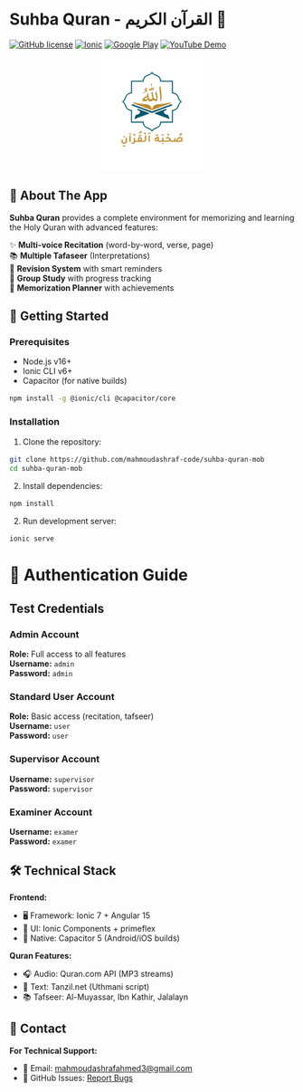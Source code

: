 # Suhba Quran - القرآن الكريم 📖  

[![GitHub license](https://img.shields.io/github/license/mahmoudashraf-code/suhba-quran-mob)](LICENSE)
[![Ionic](https://img.shields.io/badge/Ionic-3880FF?logo=ionic&logoColor=white)](https://ionicframework.com)
[![Google Play](https://img.shields.io/badge/Google_Play-Get_App-green?logo=google-play)](https://play.google.com/store/apps/details?id=com.motanamy.suhba)
[![YouTube Demo](https://img.shields.io/badge/YouTube-Watch_Demo-red?logo=youtube)](https://www.youtube.com/watch?v=7YFSmT5SMZI&t=1s)

<div align="center">
  <img src="src/assets/logo.png" width="200" alt="Suhba Quran Logo">
</div>

## 🌟 About The App
**Suhba Quran** provides a complete environment for memorizing and learning the Holy Quran with advanced features:

✨ **Multi-voice Recitation** (word-by-word, verse, page)  
📚 **Multiple Tafaseer** (Interpretations)  
🔄 **Revision System** with smart reminders  
👥 **Group Study** with progress tracking  
📅 **Memorization Planner** with achievements  

## 🚀 Getting Started

### Prerequisites
- Node.js v16+
- Ionic CLI v6+
- Capacitor (for native builds)

```bash
npm install -g @ionic/cli @capacitor/core
```

### Installation
1. Clone the repository:
```bash
git clone https://github.com/mahmoudashraf-code/suhba-quran-mob
cd suhba-quran-mob
```

2. Install dependencies:
```bash
npm install
```

2. Run development server:
```bash
ionic serve
```

# 🔐 Authentication Guide

## Test Credentials

### Admin Account
**Role:** Full access to all features  
**Username:** `admin`  
**Password:** `admin`  

### Standard User Account  
**Role:** Basic access (recitation, tafseer)  
**Username:** `user`  
**Password:** `user`  

### Supervisor Account  
**Username:** `supervisor`  
**Password:** `supervisor`  

### Examiner Account  
**Username:** `examer`  
**Password:** `examer`  

## 🛠 Technical Stack

**Frontend:**
- 🖥 Framework: Ionic 7 + Angular 15
- 🎨 UI: Ionic Components + primeflex
- 📱 Native: Capacitor 5 (Android/iOS builds)


**Quran Features:**
- 🎧 Audio: Quran.com API (MP3 streams)
- 📖 Text: Tanzil.net (Uthmani script)
- 📚 Tafseer: Al-Muyassar, Ibn Kathir, Jalalayn

## 📧 Contact

**For Technical Support:**
- 📩 Email: mahmoudashrafahmed3@gmail.com
- 🐞 GitHub Issues: [Report Bugs](https://github.com/mahmoudashraf-code/suhba-quran-mob/issues)
